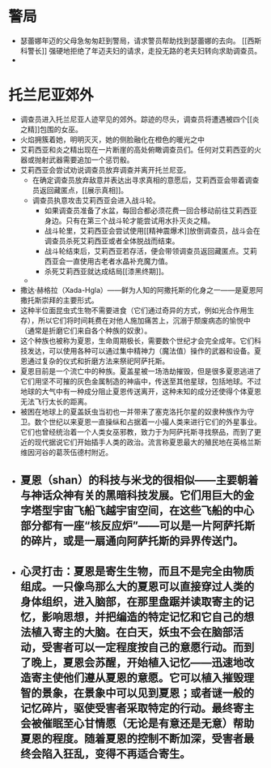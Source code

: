 # 警局
- 瑟蕾娜年迈的父母急匆匆赶到警局，请求警员帮助找到瑟蕾娜的去向。
  [[西斯科警长]] 强硬地拒绝了年迈夫妇的请求，走投无路的老夫妇转向求助调查员。
-
# 托兰尼亚郊外
- 调查员进入托兰尼亚人迹罕见的郊外。踪迹的尽头，调查员将遭遇被四个[[炎之精]]包围的女巫。
- 火焰拥簇着她，明明灭灭，她的侧脸融化在橙色的暖光之中
- 艾莉西亚和炎之精出现在一片断崖的高处俯瞰调查员们。任何对艾莉西亚的火器或抛射武器需要追加一个惩罚骰。
- 艾莉西亚会尝试劝说调查员放弃调查并离开托兰尼亚。
	- 在确定调查员放弃敌意并表达出寻求真相的意愿后，艾莉西亚会带着调查员返回藏匿点，[[展示真相]]。
	- 调查员执意攻击艾莉西亚会进入战斗轮。
		- 如果调查员准备了水盆，每回合都必须花费一回合移动前往艾莉西亚身边。只有在第三个战斗轮才能尝试用水扑灭炎之精。
		- 战斗轮里，艾莉西亚会尝试使用[[精神震爆术]]放倒调查员，战斗会在调查员杀死艾莉西亚或者全体脱战而结束。
		- 战斗轮结束后，艾莉西亚若存活，便会带领调查员返回藏匿点。艾莉西亚会一直使用古老者水晶补充魔力值。
		- 杀死艾莉西亚就达成结局[[漆黑终期]]。
	-
- 撒达·赫格拉（Xada-Hgla）——鲜为人知的阿撒托斯的化身之一——是夏恩阿撒托斯崇拜的主要形式。
- 这种半位面昆虫式生物不需要进食（它们通过奇异的方式，例如光合作用生存），所以它们将时间耗费在对他人施加痛苦上，沉溺于颓废病态的愉悦中（通常是折磨它们来自各个种族的奴隶）。
- 这个种族也被称为夏恩，生命周期极长，需要数个世纪才会完全成年。它们科技发达，可以使用各种可以通过集中精神力（魔法值）操作的武器和设备。夏恩通过复杂的仪式和折磨方法来祭祀阿萨托斯。
- 夏恩目前是一个流亡中的种族。夏盖星被一场浩劫摧毁，但是很多夏恩逃进了它们用坚不可摧的灰色金属制造的神庙中，传送至其他星球，包括地球。不过地球的大气中有一种成分阻止夏恩传送离开，这种未知的成分还使得个体夏恩无法飞行太长的距离。
- 被困在地球上的夏盖妖虫当初也一并带来了塞克洛托尔星的奴隶种族作为守卫。数个世纪以来夏恩一直操纵和占据着一小撮人类来进行它们的外星事业。它们也曾经统治着一个人类女巫邪教，致力于为阿萨托斯寻找祭品，而到了更近的现代据说它们开始插手人类的政治。流言称夏恩最大的殖民地在英格兰斯维因河谷的葛茨伍德村附近。
- 夏恩（shan）的科技与米戈的很相似——主要朝着与神话众神有关的黑暗科技发展。它们用巨大的金字塔型宇宙飞船飞越宇宙空间，在这些飞船的中心部分都有一座“核反应炉”——可以是一片阿萨托斯的碎片，或是一扇通向阿萨托斯的异界传送门。
	-
- 心灵打击：夏恩是寄生生物，而且不是完全由物质组成。一只像鸟那么大的夏恩可以直接穿过人类的身体组织，进入脑部，在那里盘踞并读取寄主的记忆，影响思想，并把编造的特定记忆和它自己的想法植入寄主的大脑。在白天，妖虫不会在脑部活动，受害者可以一定程度按自己的意愿行动。而到了晚上，夏恩会苏醒，开始植入记忆——迅速地改造寄主使他们遵从夏恩的意愿。它可以植入摧毁理智的景象，在景象中可以见到夏恩；或者谜一般的记忆碎片，驱使受害者采取特定的行动。最终寄主会被催眠至心甘情愿（无论是有意还是无意）帮助夏恩的程度。随着夏恩的控制不断加深，受害者最终会陷入狂乱，变得不再适合寄生。
	-
